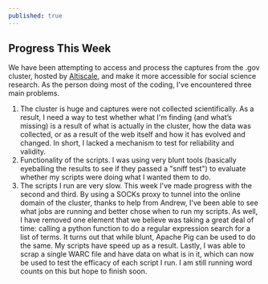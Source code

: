 ```yaml
---
published: true
---
```


## Progress This Week

We have been attempting to access and process the captures from the .gov cluster, hosted by [Altiscale](https://altiscale.zendesk.com/hc/en-us/categories/200065277-Altiscale-Cluster-Service), and make it more accessible for social science research. As the person doing most of the
coding, I've encountered three main problems.
1. The cluster is huge and captures were not collected scientifically. As a result, I need a way to test whether what I'm finding (and what’s missing) is a result of what is actually in the cluster, how the data was collected, or as a result of the web itself and how it has evolved and changed. In short, I lacked a mechanism to test for reliability and validity. 
2. Functionality of the scripts. I was using very blunt tools (basically eyeballing the results to see if they passed a "sniff test") to evaluate whether my scripts were doing what I wanted them to do. 
3. The scripts I run are very slow.
This week I've made progress with the second and third. By using a SOCKs proxy to tunnel into the online domain of the cluster, thanks to help from Andrew, I've been able to see what jobs are running and better chose when to run my scripts. As well, I have removed one element that we believe was taking a great deal of time: calling a python function to do a regular expression search for a list of terms. It turns out that while blunt, Apache Pig can be used to do the same. My scripts have speed up as a result. Lastly, I was able to scrap a single WARC file and have data on what is in it, which can now be used to test the efficacy of each script I run. I am still running word counts on this but hope to finish soon.